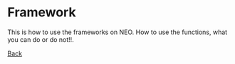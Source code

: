 # Framework

This is how to use the frameworks on NEO.
How to use the functions, what you can do or do not!!.

[Back](../SmartContract.md)